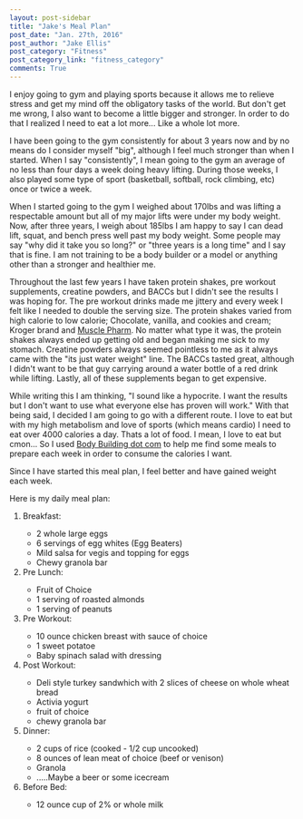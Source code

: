 ```yaml
---
layout: post-sidebar
title: "Jake's Meal Plan"
post_date: "Jan. 27th, 2016"
post_author: "Jake Ellis"
post_category: "Fitness"
post_category_link: "fitness_category"
comments: True
---
```



<p>I enjoy going to gym and playing sports because it allows me to relieve stress and get my mind off the obligatory tasks of the world. But don't get me wrong, I also want to become a little bigger and stronger. 
In order to do that I realized <!--endpreview--> I need to eat a lot more... Like a whole lot more.</p>

<p>
I have been going to the gym consistently for about 3 years now and by no means do I consider myself "big", although I feel much stronger than when I started. 
When I say "consistently", I mean going to the gym an average of no less than four days a week doing heavy lifting. During those weeks, I also played some type of sport (basketball, softball, rock climbing, etc) once or twice a week.
</p>
<p>
When I started going to the gym I weighed about 170lbs and was lifting a respectable amount but all of my major lifts were under my body weight. 
Now, after three years, I weigh about 185lbs I am happy to say I can dead lift, squat, and bench press well past my body weight. 
Some people may say "why did it take you so long?" or "three years is a long time" and I say that is fine. 
I am not training to be a body builder or a model or anything other than a stronger and healthier me. 
</p>
<p>
Throughout the last few years I have taken protein shakes, pre workout supplements, creatine powders, and BACCs but I didn't see the results I was hoping for. 
The pre workout drinks made me jittery and every week I felt like I needed to double the serving size. The protein shakes varied from high calorie to low calorie; 
Chocolate, vanilla, and cookies and cream; Kroger brand and <a href="http://www.musclepharm.com/">Muscle Pharm</a>. No matter what type it was, the protein shakes always ended up getting old and began making me sick to my stomach.
Creatine powders always seemed pointless to me as it always came with the "its just water weight" line. The BACCs tasted great, although I didn't want to be that guy carrying around a water bottle of a red drink while lifting.
Lastly, all of these supplements began to get expensive.
</p>

<p>
While writing this I am thinking, "I sound like a hypocrite. I want the results but I don't want to use what everyone else has proven will work."
With that being said, I decided I am going to go with a different route. I love to eat but with my high metabolism and love of sports (which means cardio) I need to eat over 4000 calories a day.
Thats a lot of food. I mean, I love to eat but cmon... So I used <a href="www.bodybuilding.com">Body Building dot com</a> to help me find some meals to prepare each week in order to consume the calories I want. 
</p>

<p>
Since I have started this meal plan, I feel better and have gained weight each week.
</p>

<p>
Here is my daily meal plan:

<ol>
  <li>Breakfast:</li>
  <ul>
  <li>2 whole large eggs</li>
  <li>6 servings of egg whites (Egg Beaters)</li>
  <li>Mild salsa for vegis and topping for eggs</li>
  <li>Chewy granola bar</li>
  </ul>
  
  <li>Pre Lunch:</li>
  <ul>
  <li>Fruit of Choice</li>
  <li>1 serving of roasted almonds</li>
  <li>1 serving of peanuts</li>
  </ul>
  
  <li>Pre Workout:</li>
  <ul>
  <li>10 ounce chicken breast with sauce of choice</li>
  <li>1 sweet potatoe</li>
  <li>Baby spinach salad with dressing</li>
  </ul>
  
  <li>Post Workout:</li>
  <ul>
  <li>Deli style turkey sandwhich with 2 slices of cheese on whole wheat bread</li>
  <li>Activia yogurt</li>
  <li>fruit of choice</li>
  <li>chewy granola bar</li>
  </ul>
  
  <li>Dinner:</li>
  <ul>
  <li>2 cups of rice (cooked - 1/2 cup uncooked)</li>
  <li>8 ounces of lean meat of choice (beef or venison)</li>
  <li>Granola</li>
  <li>.....Maybe a beer or some icecream</li>
  </ul>
  
  <li>Before Bed:</li>
    <ul>
  <li>12 ounce cup of 2% or whole milk</li>
  </ul>
</ol>
</p>



